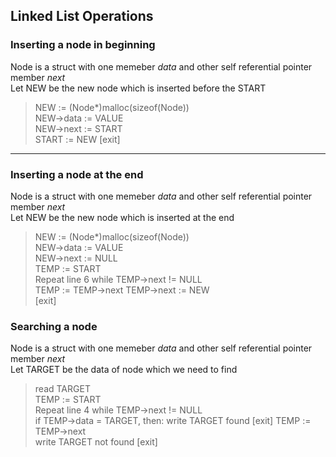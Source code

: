 ## Linked List Operations
### Inserting a node in beginning
Node is a struct with one memeber <em>data</em> and other self referential pointer member <em>next</em><br>Let NEW be the new node which is inserted before the START
> NEW := (Node*)malloc(sizeof(Node))<br>
> NEW->data := VALUE<br>
> NEW->next := START<br>
> START := NEW
> [exit]
<hr>

### Inserting a node at the end
Node is a struct with one memeber <em>data</em> and other self referential pointer member <em>next</em><br>Let NEW be the new node which is inserted at the end
> NEW := (Node*)malloc(sizeof(Node))<br>
> NEW->data := VALUE<br>
> NEW->next := NULL<br>
> TEMP := START<br>
> Repeat line 6 while TEMP->next != NULL<br>
> TEMP := TEMP->next
> TEMP->next := NEW<br>
> [exit]

### Searching a node
Node is a struct with one memeber <em>data</em> and other self referential pointer member <em>next</em><br>Let TARGET be the data of node which we need to find
> read TARGET<br>
> TEMP := START<br>
> Repeat line 4 while TEMP->next != NULL<br>
> if TEMP->data = TARGET, then:
>   write TARGET found [exit]
> TEMP := TEMP->next<br>
> write TARGET not found
> [exit]